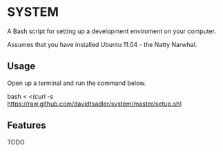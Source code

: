 # SYSTEM

A Bash script for setting up a development enviroment on your computer.

Assumes that you have installed Ubuntu 11.04 - the Natty Narwhal.

## Usage

Open up a terminal and run the command below.

  bash < <(curl -s https://raw.github.com/davidtsadler/system/master/setup.sh)

## Features

TODO
